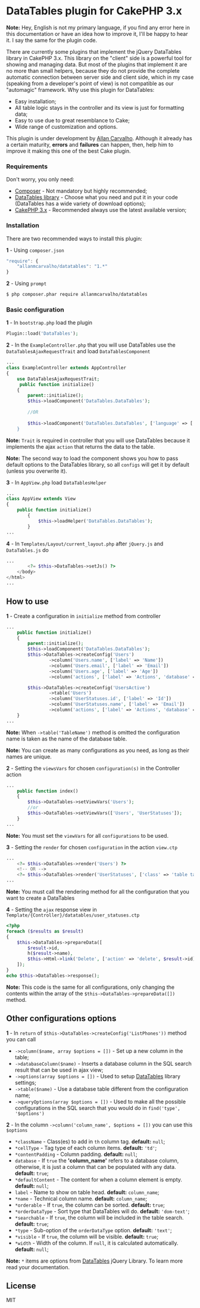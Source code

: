 # DataTables plugin for CakePHP 3.x



**Note:** Hey, English is not my primary language, if you find any error here in this documentation or have an idea how to improve it, I'll be happy to hear it. I say the same for the plugin code.

There are currently some plugins that implement the jQuery DataTables library in CakePHP 3.x. This library on the "client" side is a powerful tool for showing and managing data. But most of the plugins that implement it are no more than small helpers, because they do not provide the complete automatic connection between server side and client side, which in my case (speaking from a developer's point of view) is not compatible as our "automagic" framework.
Why use this plugin for DataTables:

  - Easy installation;
  - All table logic stays in the controller and its view is just for formatting data;
  - Easy to use due to great resemblance to Cake;
  - Wide range of customization and options.


This plugin is under development by [Allan Carvalho]. Although it already has a certain maturity, **errors** and **failures** can happen, then, help him to improve it making this one of the best Cake plugin.


### Requirements

Don't worry, you only need:

* [Composer] - Not mandatory but highly recommended;
* [DataTables library] - Choose what you need and put it in your code (DataTables has a wide variety of download options);
* [CakePHP 3.x] - Recommended always use the latest available version;


### Installation

There are two recommended ways to install this plugin:

**1** - Using `composer.json`
```javascript
"require": {
    "allanmcarvalho/datatables": "1.*"
}
```

**2** - Using `prompt`

```sh
$ php composer.phar require allanmcarvalho/datatables
```


### Basic configuration

**1** - In `bootstrap.php` load the plugin
```php
Plugin::load('DataTables');
```

**2** - In the `ExampleController.php` that you will use DataTables use the `DataTablesAjaxRequestTrait` and load `DataTablesComponent`
```php
...
class ExampleController extends AppController
{
    use DataTablesAjaxRequestTrait;
     public function initialize()
    {
        parent::initialize();
        $this->loadComponent('DataTables.DataTables');
        
        //OR
        
        $this->loadComponent('DataTables.DataTables', ['language' => ['url => 'Portuguese-Brasil.json']]);
    }
```
**Note:** `Trait` is required in controller that you will use DataTables because it implements the ajax `action` that returns the data to the table.

**Note:** The second way to load the component shows you how to pass default options to the DataTables library, so all `configs` will get it by default (unless you overwrite it).

**3** - In `AppView.php` load `DataTablesHelper`

```php
...
class AppView extends View
{
    public function initialize()
        {
            $this->loadHelper('DataTables.DataTables');
        }
...
```

**4** - In `Templates/Layout/current_layout.php` after `jQuery.js` and `DataTables.js` do

```php
...
        <?= $this->DataTables->setJs() ?>
    </body>
</html>
...
```

## How to use

**1** - Create a configuration in `initialize` method from controller

```php
...
    public function initialize()
    {
        parent::initialize();
        $this->loadComponent('DataTables.DataTables');
        $this->DataTables->createConfig('Users')
                ->column('Users.name', ['label' => 'Name'])
                ->column('Users.email', ['label' => 'Email'])
                ->column('Users.age', ['label' => 'Age'])
                ->column('actions', ['label' => 'Actions', 'database' => false]);

        $this->DataTables->createConfig('UsersActive')
                ->table('Users')
                ->column('UserStatuses.id', ['label' => 'Id'])
                ->column('UserStatuses.name', ['label' => 'Email'])
                ->column('actions', ['label' => 'Actions', 'database' => false]);
    }
...
```
**Note:** When `->table('TableName')` method is omitted the configuration name is taken as the name of the database table.

**Note:** You can create as many configurations as you need, as long as their names are unique.

**2** - Setting the `viewsVars` for chosen `configuration(s)` in the Controller action

```php
...
    public function index()
    {
        $this->DataTables->setViewVars('Users');
        //or
        $this->DataTables->setViewVars(['Users', 'UserStatuses']);
    }
...
```
**Note:** You must set the `viewVars` for all `configurations` to be used.

**3** - Setting the `render` for chosen `configuration` in the action `view.ctp`

```php
...
    <?= $this->DataTables->render('Users') ?>
    <!-- OR -->    
    <?= $this->DataTables->render('UserStatuses', ['class' => 'table table-striped table-bordered dataTable no-footer', 'OthersAttr' => '...']) ?>
...
```
**Note:** You must call the rendering method for all the configuration that you want to create a DataTables

**4** - Setting the `ajax` response view in `Template/{Controller}/datatables/user_statuses.ctp`

```php
<?php
foreach ($results as $result)
{
    $this->DataTables->prepareData([
        $result->id,
        h($result->name),
        $this->Html->link('Delete', ['action' => 'delete', $result->id])
    ]);
}
echo $this->DataTables->response();
```
**Note:** This code is the same for all configurations, only changing the contents within the array of the `$this->DataTables->prepareData([])` method.

## Other configurations options

**1** - In `return` of `$this->DataTables->createConfig('ListPhones'))` method you can call


- `->column($name, array $options = [])` - Set up a new column in the table;
- `->databaseColumn($name)` - Inserts a database column in the SQL search result that can be used in ajax view;
- `->options(array $options = [])` - Used to setup [DataTables] library settings;
- `->table($name)` - Use a database table different from the configuration name;
- `->queryOptions(array $options = [])` - Used to make all the possible configurations in the SQL search that you would do in `find('type', '$options')`


**2** - In the column `->column('column_name', $options = [])` you can use this `$options`
- `*className` - Class(es) to add in `th` column tag. **default:** `null`;
- `*cellType` - Tag type of each column items. **default:** `'td'`;
- `*contentPadding` - Column padding. **default:** `null`;
- `database` - If `true` the **'column_name'** refers to a database column, otherwise, it is just a column that can be populated with any data. **default:** `true`;
- `*defaultContent` - The content for when a column element is empty. **default:** `null`;
- `label` - Name to show on table head. **default:** `column_name`;
- `*name` - Technical column name. **default:** `column_name`;
- `*orderable` - If `true`, the column can be sorted. **default:** `true`;
- `*orderDataType` - Sort type that DataTables will do. **default:** `'dom-text'`;
- `*searchable` - If `true`, the column will be included in the table search. **default:** `true`;
- `*type` - Sub-option of the `orderDataType` option. **default:** `'text'`;
- `*visible` - If `true`, the column will be visible. **default:** `true`;
- `*width` - Width of the column. If `null`, it is calculated automatically. **default:** `null`;

**Note:** `*` items are options from [DataTables] jQuery Library. To learn more read your documentation.

  
License
----

MIT



   [DataTables library]: <https://datatables.net/download/index>
   [DataTables]: <https://datatables.net/>
   [Composer]: <https://getcomposer.org/download/>
   [CakePHP 3.x]: <https://book.cakephp.org/3.0/en/installation.html>
   [Allan Carvalho]: <https://www.facebook.com/Allan.Mariucci.Carvalho>
   
